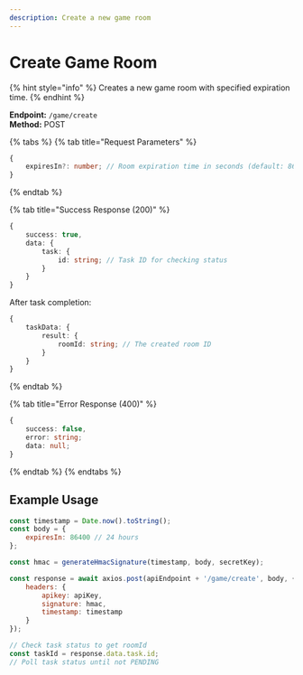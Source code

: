 ```yaml
---
description: Create a new game room
---
```


# Create Game Room

{% hint style="info" %} Creates a new game room with specified expiration time. {% endhint %}

**Endpoint:** `/game/create`  
**Method:** POST

{% tabs %} {% tab title="Request Parameters" %}

```typescript
{
    expiresIn?: number; // Room expiration time in seconds (default: 86400 - 24 hours)
}
```

{% endtab %}

{% tab title="Success Response (200)" %}

```typescript
{
    success: true,
    data: {
        task: {
            id: string; // Task ID for checking status
        }
    }
}
```

After task completion:

```typescript
{
    taskData: {
        result: {
            roomId: string; // The created room ID
        }
    }
}
```

{% endtab %}

{% tab title="Error Response (400)" %}

```typescript
{
    success: false,
    error: string;
    data: null;
}
```

{% endtab %} {% endtabs %}

## Example Usage

```javascript
const timestamp = Date.now().toString();
const body = {
    expiresIn: 86400 // 24 hours
};

const hmac = generateHmacSignature(timestamp, body, secretKey);

const response = await axios.post(apiEndpoint + '/game/create', body, {
    headers: {
        apikey: apiKey,
        signature: hmac,
        timestamp: timestamp
    }
});

// Check task status to get roomId
const taskId = response.data.task.id;
// Poll task status until not PENDING
```
